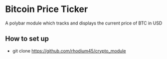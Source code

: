 
# Bitcoin Price Ticker

A polybar module which tracks and displays the current price of BTC in USD

## How to set up

 * git clone https://github.com/rhodium45/crypto_module